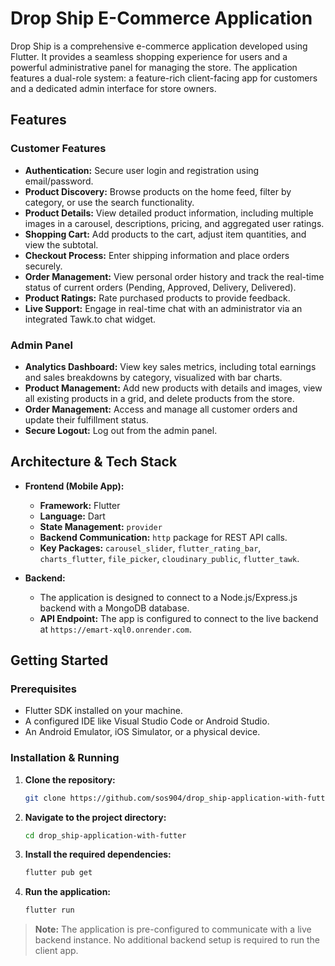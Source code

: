 # Drop Ship E-Commerce Application


Drop Ship is a comprehensive e-commerce application developed using Flutter. It provides a seamless shopping experience for users and a powerful administrative panel for managing the store. The application features a dual-role system: a feature-rich client-facing app for customers and a dedicated admin interface for store owners.

## Features

### Customer Features
- **Authentication:** Secure user login and registration using email/password.
- **Product Discovery:** Browse products on the home feed, filter by category, or use the search functionality.
- **Product Details:** View detailed product information, including multiple images in a carousel, descriptions, pricing, and aggregated user ratings.
- **Shopping Cart:** Add products to the cart, adjust item quantities, and view the subtotal.
- **Checkout Process:** Enter shipping information and place orders securely.
- **Order Management:** View personal order history and track the real-time status of current orders (Pending, Approved, Delivery, Delivered).
- **Product Ratings:** Rate purchased products to provide feedback.
- **Live Support:** Engage in real-time chat with an administrator via an integrated Tawk.to chat widget.

### Admin Panel
- **Analytics Dashboard:** View key sales metrics, including total earnings and sales breakdowns by category, visualized with bar charts.
- **Product Management:** Add new products with details and images, view all existing products in a grid, and delete products from the store.
- **Order Management:** Access and manage all customer orders and update their fulfillment status.
- **Secure Logout:** Log out from the admin panel.

## Architecture & Tech Stack

- **Frontend (Mobile App):**
    - **Framework:** Flutter
    - **Language:** Dart
    - **State Management:** `provider`
    - **Backend Communication:** `http` package for REST API calls.
    - **Key Packages:** `carousel_slider`, `flutter_rating_bar`, `charts_flutter`, `file_picker`, `cloudinary_public`, `flutter_tawk`.

- **Backend:**
    - The application is designed to connect to a Node.js/Express.js backend with a MongoDB database.
    - **API Endpoint:** The app is configured to connect to the live backend at `https://emart-xql0.onrender.com`.

## Getting Started

### Prerequisites
- Flutter SDK installed on your machine.
- A configured IDE like Visual Studio Code or Android Studio.
- An Android Emulator, iOS Simulator, or a physical device.

### Installation & Running
1.  **Clone the repository:**
    ```bash
    git clone https://github.com/sos904/drop_ship-application-with-futter.git
    ```
2.  **Navigate to the project directory:**
    ```bash
    cd drop_ship-application-with-futter
    ```
3.  **Install the required dependencies:**
    ```bash
    flutter pub get
    ```
4.  **Run the application:**
    ```bash
    flutter run
    ```
> **Note:** The application is pre-configured to communicate with a live backend instance. No additional backend setup is required to run the client app.

